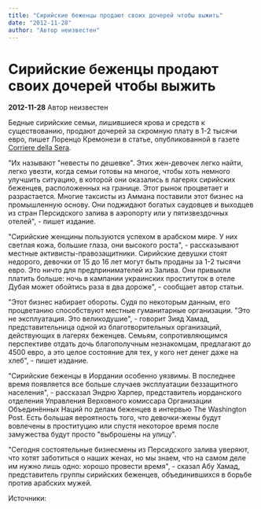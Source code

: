 ```yaml
---
title: "Сирийские беженцы продают своих дочерей чтобы выжить"
date: "2012-11-28"
author: "Автор неизвестен"
---
```


# Сирийские беженцы продают своих дочерей чтобы выжить

**2012-11-28** Автор неизвестен

Бедные сирийские семьи, лишившиеся крова и средств к существованию, продают дочерей за скромную плату в 1-2 тысячи евро, пишет Лоренцо Кремонези в статье, опубликованной в газете [Corriere della Sera](http://www.corriere.it/).

"Их называют "невесты по дешевке". Этих жен-девочек легко найти, легко увезти, когда семьи готовы на многое, чтобы хоть немного улучшить ситуацию, в которой они оказались в лагерях сирийских беженцев, расположенных на границе. Этот рынок процветает и разрастается. Многие таксисты из Аммана поставили этот бизнес на промышленную основу. Они поджидают богатых саудовцев и выходцев из стран Персидского залива в аэропорту или у пятизвездочных отелей", - пишет издание.

"Сирийские женщины пользуются успехом в арабском мире. У них светлая кожа, большие глаза, они высокого роста", - рассказывают местные активисты-правозащитники. Сирийские девушки стоят недорого, девочки от 15 до 16 лет могут быть проданы за 1-2 тысячи евро. Это ничто для предпринимателей из Залива. Они привыкли платить больше: ночь в кампании украинских проституток в отеле Дубая может обойтись раза в два дороже", - сообщает автор статьи.

"Этот бизнес набирает обороты. Судя по некоторым данным, его процветанию способствуют местные гуманитарные организации. "Это не эксплуатация. Это великодушие", - говорит Зияд Хамад, представительница одной из благотворительных организаций, действующих в лагерях беженцев. Семьям, сопротивляющимся перспективе отдать дочь благополучным незнакомцам, предлагают до 4500 евро, а это целое состояние для тех, у кого нет денег даже на хлеб", - пишет издание.

"Сирийские беженцы в Иордании особенно уязвимы. В последнее время появляется все больше случаев эксплуатации беззащитного населения", - рассказал Эндрю Харпер, представитель иорданского отделения Управления Верховного комиссара Организации Объединённых Наций по делам беженцев в интервью The Washington Post. Есть большая вероятность того, что девочки-жены будут вовлечены в проституцию или спустя некоторое время после замужества будут просто "выброшены на улицу".

"Сегодня состоятельные бизнесмены из Персидского залива уверяют, что хотят заботиться о наших женах, но мы знаем, что на самом деле им нужно лишь одно: хорошо провести время", - сказал Абу Хамад, представитель группы сирийских беженцев, объединившихся в борьбе против арабских мужей.

Источники: